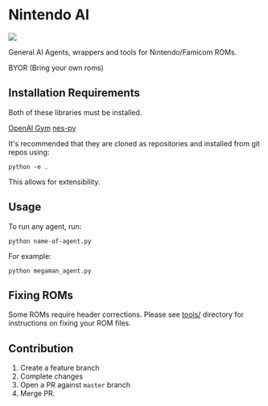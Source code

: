 # Nintendo AI

![](https://upload.wikimedia.org/wikipedia/commons/thumb/7/76/Nintendo_gray_logo.svg/200px-Nintendo_gray_logo.svg.png)

General AI Agents, wrappers and tools for Nintendo/Famicom ROMs.

BYOR (Bring your own roms)

## Installation Requirements

Both of these libraries must be installed.

[OpenAI Gym](https://github.com/openai/gym)
[nes-py](https://github.com/Kautenja/nes-py)

It's recommended that they are cloned as repositories and installed from git repos using:

```
python -e .
```

This allows for extensibility.

## Usage

To run any agent, run:

```
python name-of-agent.py
```

For example:

```
python megaman_agent.py
```

## Fixing ROMs

Some ROMs require header corrections. Please see [tools/](tools/) directory for instructions on fixing your ROM files.

## Contribution

1. Create a feature branch
2. Complete changes
3. Open a PR against `master` branch
4. Merge PR.
